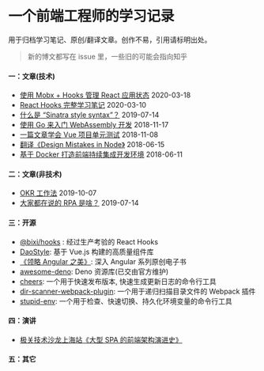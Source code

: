 # 一个前端工程师的学习记录

用于归档学习笔记、原创/翻译文章。创作不易，引用请标明出处。

> 新的博文都写在 issue 里，一些旧的可能会指向知乎

#### 一：文章(技术)

* [使用 Mobx + Hooks 管理 React 应用状态](https://github.com/olivewind/blog/issues/5) 2020-03-18
* [React Hooks 完整学习笔记](https://github.com/olivewind/blog/issues/1) 2020-03-10
* [什么是 “Sinatra style syntax”？](https://zhuanlan.zhihu.com/p/73531136) 2019-07-14
* [使用 Go 来入门 WebAssembly 开发](https://zhuanlan.zhihu.com/p/50189676) 2018-11-17
* [一篇文章学会 Vue 项目单元测试](https://zhuanlan.zhihu.com/p/48758013) 2018-11-08
* [翻译《Design Mistakes in Node》](https://zhuanlan.zhihu.com/p/37637923) 2018-06-15
* [基于 Docker 打造前端持续集成开发环境](https://zhuanlan.zhihu.com/p/37961402) 2018-06-11

#### 二：文章(非技术)

* [OKR 工作法](https://zhuanlan.zhihu.com/p/85453990) 2019-10-07
* [大家都在说的 RPA 是啥？](https://zhuanlan.zhihu.com/p/73478346) 2019-07-14

#### 三：开源

* [@bixi/hooks](https://github.com/olivewind/bixi-hooks) : 经过生产考验的 React Hooks
* [DaoStyle](https://github.com/DaoCloud/dao-style): 基于 Vue.js 构建的高质量组件库
* [《领略 Angular 之美》](https://github.com/olivewind/angular-deep): 深入 Angular 系列原创电子书
* [awesome-deno](https://github.com/olivewind/awesome-deno): Deno 资源库(已交由官方维护)
* [cheers](https://github.com/olivewind/cheers): 一个用于快速发布版本, 快速生成更新日志的命令行工具
* [dir-scanner-webpack-plugin](https://github.com/olivewind/dir-scanner-webpack-plugin): 一个用于递归扫描目录文件的 Webpack 插件
* [stupid-env](https://github.com/olivewind/stupid-env): 一个用于检查、快速切换、持久化环境变量的命令行工具


#### 四：演讲

* [极关技术沙龙上海站《大型 SPA 的前端架构演进史》](https://www.itdks.com/dakalive/detail/15324)

#### 五：其它




